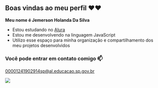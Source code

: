 ## Boas vindas ao meu perfil ❤❤

**Meu nome é Jemerson Holanda Da Silva**

- Estou estudando no [Alura](https://www.alura.com.br/)
- Estou me desenvolvendo na linguagem JavaScript
- Utilizo esse espaço para minha organização e compartilhamento dos meu projetos desenvolvidos

### Você pode entrar em contato comigo 📫

00001241902914sp@al.educacao.sp.gov.br

![](https://media1.tenor.com/m/WDddkupcTYAAAAAd/luffy.gif)



